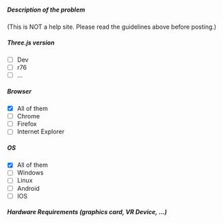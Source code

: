 ##### Description of the problem 

(This is NOT a help site. Please read the guidelines above before posting.)


##### Three.js version

- [ ] Dev
- [ ] r76
- [ ] ...

##### Browser

- [x] All of them
- [ ] Chrome
- [ ] Firefox
- [ ] Internet Explorer

##### OS

- [x] All of them
- [ ] Windows
- [ ] Linux
- [ ] Android
- [ ] IOS

##### Hardware Requirements (graphics card, VR Device, ...)


